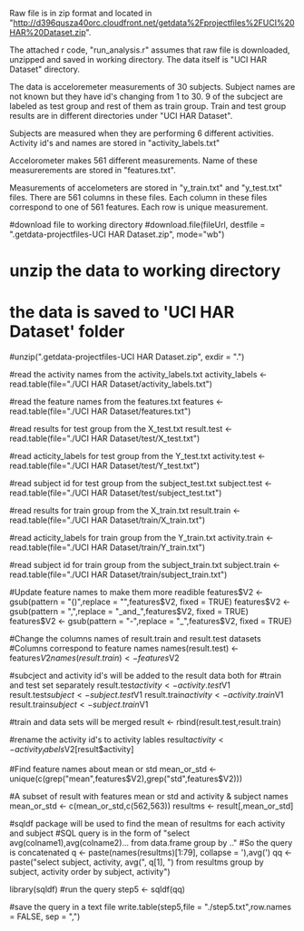 Raw file is in zip format and located in "http://d396qusza40orc.cloudfront.net/getdata%2Fprojectfiles%2FUCI%20HAR%20Dataset.zip".

The attached r code, "run_analysis.r" assumes that raw file is downloaded, unzipped and saved in working directory. The data itself is "UCI HAR Dataset" directory.

The data is acceloremeter measurements of 30 subjects. Subject names are not known but they have id's changing from 1 to 30.
9 of the subcject are labeled as test group and rest of them as train group. Train and test group results are in different directories under "UCI HAR Dataset". 

Subjects are measured when they are performing 6 different activities. Activity id's and names are stored in "activity_labels.txt"

Accelorometer makes 561 different measurements. Name of these measurerements are stored in "features.txt". 

Measurements of accelometers are stored in "y_train.txt" and "y_test.txt" files. There are 561 columns in these files. Each column in these files correspond to one of 561 features. Each row is unique measurement.


#download file to working directory
#download.file(fileUrl, destfile = ".getdata-projectfiles-UCI HAR Dataset.zip", mode="wb")

# unzip the data to working directory
# the data is saved to 'UCI HAR Dataset' folder
#unzip(".getdata-projectfiles-UCI HAR Dataset.zip", exdir = ".")

#read the activity names from the activity_labels.txt
activity_labels <- read.table(file="./UCI HAR Dataset/activity_labels.txt")
           
#read the feature names from the features.txt
features <- read.table(file="./UCI HAR Dataset/features.txt")

#read results for test group from the X_test.txt
result.test <- read.table(file="./UCI HAR Dataset/test/X_test.txt")

#read acticity_labels for test group from the Y_test.txt
activity.test <- read.table(file="./UCI HAR Dataset/test/Y_test.txt")

#read subject id for test group from the subject_test.txt
subject.test <- read.table(file="./UCI HAR Dataset/test/subject_test.txt")

#read results for train group from the X_train.txt
result.train <- read.table(file="./UCI HAR Dataset/train/X_train.txt")

#read acticity_labels for train group from the Y_train.txt
activity.train <- read.table(file="./UCI HAR Dataset/train/Y_train.txt")

#read subject id for train group from the subject_train.txt
subject.train <- read.table(file="./UCI HAR Dataset/train/subject_train.txt")

#Update feature names to make them more readible
features$V2 <- gsub(pattern = "()",replace = "",features$V2, fixed = TRUE)
features$V2 <- gsub(pattern = ",",replace = "_and_",features$V2, fixed = TRUE)
features$V2 <- gsub(pattern = "-",replace = "_",features$V2, fixed = TRUE)

#Change the columns names of result.train and result.test datasets
#Columns correspond to feature names
names(result.test) <- features$V2
names(result.train) <- features$V2

#subcject and activity id's will be added to the result data both for 
#train and test set separately
result.test$activity <- activity.test$V1
result.test$subject <- subject.test$V1
result.train$activity <- activity.train$V1
result.train$subject <- subject.train$V1

#train and data sets will be merged
result <- rbind(result.test,result.train)

#rename the activity id's to activity lables
result$activity <- activity_labels$V2[result$activity]

#Find feature names about mean or std
mean_or_std <- unique(c(grep("mean",features$V2),grep("std",features$V2)))

#A subset of result with features mean or std and activity & subject names 
mean_or_std <- c(mean_or_std,c(562,563))
resultms <- result[,mean_or_std]

#sqldf package will be used to find the mean of resultms for each activity and subject
#SQL query is in the form of "select avg(colname1),avg(colname2)... from data.frame group by .."
#So the query is concatenated
q <- paste(names(resultms)[1:79], collapse = '),avg(')
qq <- paste("select subject, activity, avg(", q[1], ") from resultms group by subject, activity order by subject, activity")

library(sqldf)
#run the query
step5 <- sqldf(qq)

#save the query in a text file
write.table(step5,file = "./step5.txt",row.names = FALSE, sep = ",")


